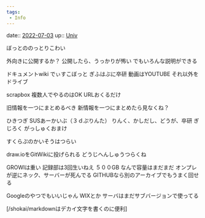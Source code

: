 ```yaml
---
tags:
 - Info
---
```


date:: [2022-07-03](Daily_Note/2022-07-03.md)
up:: [Univ](../Bar/Univ.md)

ぼっとののっとりこわい

外向きに公開するか？
公開したら、うっかりが怖い
でもいろんな説明ができる

ドキュメントwiki
でぃすこぼっと
ぎふはぶに卒研
動画はYOUTUBE
それ以外をドライブ

scrapbox
複数人でやるのはOK
URLおくるだけ

旧情報を一つにまとめるべき
新情報を一つにまとめたら見なくね？

ひきつぎ
SUSあーかいぶ（３ｄぷりんた）
りんく、かしだし、どうが、卒研
ぎじろく
がっしゅくおまけ

すくらぷのかいそうはつらい

draw.ioをGitWikiに投げられる
どうじへんしゅうつらくね

GROWIは重い
記録部は3回生いねえ
５００GB なんで容量はまだまだ
オンプレが逆にネック、サーバーが死んでる
GITHUBなら別のアーカイブでもうまく回せる

Googleのやつでもいいじゃん
WIXとか
サーバはまだサブバージョンで使ってる

[/shokai/markdownはデカイ文字を書くのに便利]